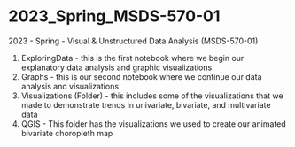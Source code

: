 # 2023_Spring_MSDS-570-01
2023 - Spring - Visual &amp; Unstructured Data Analysis (MSDS-570-01) 


1. ExploringData - this is the first notebook where we begin our explanatory data analysis and graphic visualizations
2. Graphs - this is our second notebook where we continue our data analysis and visualizations
3. Visualizations (Folder) - this includes some of the visualizations that we made to demonstrate trends in univariate, bivariate, and multivariate data
4. QGIS - This folder has the visualizations we used to create our animated bivariate choropleth map
